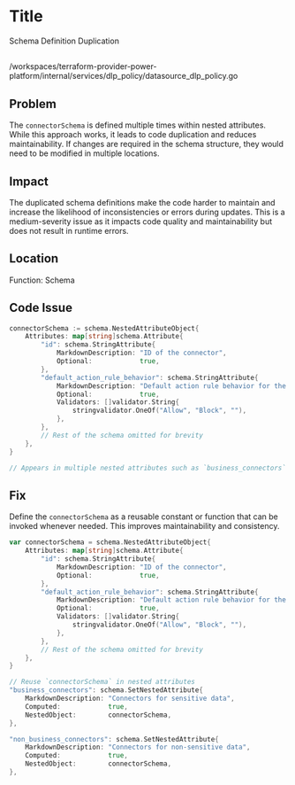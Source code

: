# Title
Schema Definition Duplication

##
/workspaces/terraform-provider-power-platform/internal/services/dlp_policy/datasource_dlp_policy.go

## Problem
The `connectorSchema` is defined multiple times within nested attributes. While this approach works, it leads to code duplication and reduces maintainability. If changes are required in the schema structure, they would need to be modified in multiple locations.

## Impact
The duplicated schema definitions make the code harder to maintain and increase the likelihood of inconsistencies or errors during updates. This is a medium-severity issue as it impacts code quality and maintainability but does not result in runtime errors.

## Location
Function: Schema

## Code Issue
```go
connectorSchema := schema.NestedAttributeObject{
    Attributes: map[string]schema.Attribute{
        "id": schema.StringAttribute{
            MarkdownDescription: "ID of the connector",
            Optional:            true,
        },
        "default_action_rule_behavior": schema.StringAttribute{
            MarkdownDescription: "Default action rule behavior for the connector (\"Allow\", \"Block\")",
            Optional:            true,
            Validators: []validator.String{
                stringvalidator.OneOf("Allow", "Block", ""),
            },
        },
        // Rest of the schema omitted for brevity
    },
}

// Appears in multiple nested attributes such as `business_connectors` and `non_business_connectors`
```

## Fix
Define the `connectorSchema` as a reusable constant or function that can be invoked whenever needed. This improves maintainability and consistency.

```go
var connectorSchema = schema.NestedAttributeObject{
    Attributes: map[string]schema.Attribute{
        "id": schema.StringAttribute{
            MarkdownDescription: "ID of the connector",
            Optional:            true,
        },
        "default_action_rule_behavior": schema.StringAttribute{
            MarkdownDescription: "Default action rule behavior for the connector (\"Allow\", \"Block\")",
            Optional:            true,
            Validators: []validator.String{
                stringvalidator.OneOf("Allow", "Block", ""),
            },
        },
        // Rest of the schema omitted for brevity
    },
}

// Reuse `connectorSchema` in nested attributes
"business_connectors": schema.SetNestedAttribute{
    MarkdownDescription: "Connectors for sensitive data",
    Computed:            true,
    NestedObject:        connectorSchema,
},

"non_business_connectors": schema.SetNestedAttribute{
    MarkdownDescription: "Connectors for non-sensitive data",
    Computed:            true,
    NestedObject:        connectorSchema,
},
```